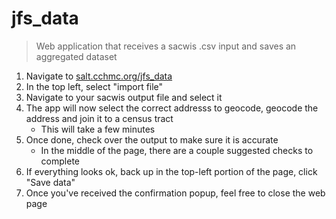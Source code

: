 # jfs_data 

> Web application that receives a sacwis .csv input and saves an aggregated dataset

1. Navigate to [salt.cchmc.org/jfs_data](https://salt.cchmc.org/jfs_data)
2. In the top left, select "import file"
3. Navigate to your sacwis output file and select it
4. The app will now select the correct addresss to geocode, geocode the address and join it to a census tract
     + This will take a few minutes
5. Once done, check over the output to make sure it is accurate
    + In the middle of the page, there are a couple suggested checks to complete
6. If everything looks ok, back up in the top-left portion of the page, click "Save data"
7. Once you've received the confirmation popup, feel free to close the web page


